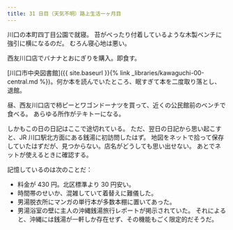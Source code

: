 ```yaml
---
title: 31 日目（天気不明）路上生活一ヶ月目
---
```


川口の本町四丁目公園で就寝。
苔がべったり付着しているような木製ベンチに強引に横になるのだ。
むろん寝心地は悪い。

西友川口店でバナナとおにぎりを購入。即食す。

[川口市中央図書館]({{ site.baseurl }}{% link _libraries/kawaguchi-00-central.md %})。何か本を読んでいたところ、眠すぎて本を二度取り落とし、退館。

昼、西友川口店で柿ピーとワゴンドーナツを買って、近くの公民館前のベンチで食べる。
あらゆる所作がテキトーになる。

しかもこの日の日記はここで途切れている。
ただ、翌日の日記から思い起こすと、JR 川口駅北方面にある銭湯に初訪問したはず。
地図をネットで拾って保存していたはずだが、見つからない。店名がどうしても思い出せない。
あとでネットが使えるときに確認する。

記憶しているのは次のことだ：

* 料金が 430 円。北区標準より 30 円安い。
* 時間帯のせいか、混雑していて着替えに難儀した。
* 男湯脱衣所にマンガの単行本が多数本棚に置いてあった。
* 男湯浴室の壁に主人の沖縄銭湯旅行レポートが掲示されていた。
  それによると、沖縄には銭湯が一軒しか存在せず、その機能もごく限定的だそうだ。
